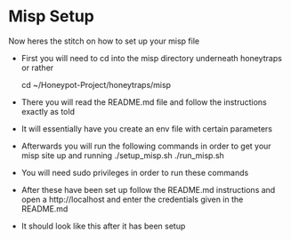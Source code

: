 # Misp Setup

Now heres the stitch on how to set up your misp file
- First you will need to cd into the misp directory underneath honeytraps or rather

    cd ~/Honeypot-Project/honeytraps/misp
- There you will read the README.md file and follow the instructions exactly as told
- It will essentially have you create an env file with certain parameters
- Afterwards you will run the following commands in order to get your misp site up and running
./setup_misp.sh
./run_misp.sh
- You will need sudo privileges in order to run these commands
- After these have been set up follow the README.md instructions and open a http://localhost and enter the credentials given in the README.md
- It should look like this after it has been setup
